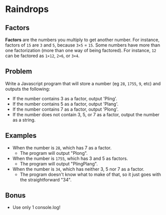 # Raindrops

## Factors

**Factors** are the numbers you multiply to get another number. For instance, factors of `15` are `3` and `5`, because `3×5` = `15`. Some numbers have more than one factorization (more than one way of being factored). For instance, `12` can be factored as `1×12`, `2×6`, or `3×4`.


## Problem

Write a Javascript program that will store a number (eg `28`, `1755`, `9`, etc) and outputs the following:

- If the number contains 3 as a factor, output 'Pling'.
- If the number contains 5 as a factor, output 'Plang'.
- If the number contains 7 as a factor, output 'Plong'.
- If the number does not contain 3, 5, or 7 as a factor, output the number as a string.

## Examples
- When the number is `28`, which has 7 as a factor.
  - The program will output "Plong".
- When the number is `1755`, which has 3 and 5 as factors.
  - The program will output "PlingPlang".
- When the number is `34`, which has neither 3, 5 nor 7 as a factor.
  - The program doesn't know what to make of that,
    so it just goes with the straightforward "34".

##  Bonus
- Use only 1 console.log!
